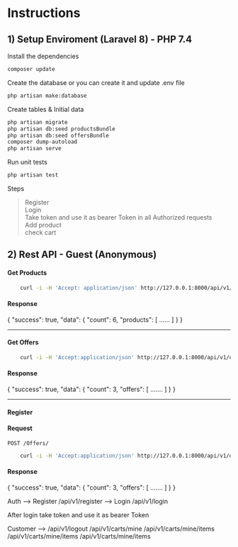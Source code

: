 # Instructions

## 1) Setup Enviroment (Laravel 8) - PHP 7.4

Install the dependencies
```sh
composer update
```

Create the database or you can create it and update .env file
```sh
php artisan make:database
```
Create tables & Initial data
```sh
php artisan migrate
php artisan db:seed productsBundle
php artisan db:seed offersBundle
composer dump-autoload
php artisan serve
```
Run unit tests
```sh
php artisan test
```

Steps
>Register\
>Login\
>Take token and use it as bearer Token in all Authorized requests\
>Add product\
>check cart



## 2) Rest API - Guest (Anonymous)

#### Get Products 
```sh
    curl -i -H 'Accept: application/json' http://127.0.0.1:8000/api/v1/products
```
#### Response
{
    "success": true,
    "data": {
        "count": 6,
        "products": 
        [
           ......
        ]
    }
}

----

#### Get Offers
```sh
    curl -i -H 'Accept:application/json' http://127.0.0.1:8000/api/v1/offers
```
#### Response
{
    "success": true,
    "data": {
        "count": 3,
        "offers": 
        [
            .......
        ]
    }
}

----

#### Register

#### Request
`POST /Offers/`
```sh
    curl -i -H 'Accept:application/json' http://127.0.0.1:8000/api/v1/offers
```
#### Response
{
    "success": true,
    "data": {
        "count": 3,
        "offers": 
        [
            .......
        ]
    }
}

Auth --> Register      /api/v1/register
	--> Login   /api/v1/login

After login take token and use it as bearer Token

Customer 
--> /api/v1/logout
/api/v1/carts/mine
/api/v1/carts/mine/items
/api/v1/carts/mine/items
/api/v1/carts/mine/items

